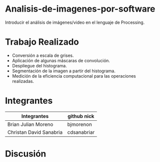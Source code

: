 # Analisis-de-imagenes-por-software
Introducir el análisis de imágenes/video en el lenguaje de Processing.

# Trabajo Realizado

- Conversión a escala de grises.
- Aplicación de algunas máscaras de convolución.
- Despliegue del histograma.
- Segmentación de la imagen a partir del histograma.
- Medición de la eficiencia computacional para las operaciones realizadas.

# Integrantes

|       Integrantes       |  github nick  |
| ----------------------- | ------------- |
|   Brian Julian Moreno   |   bjmorenon   |
| Christan David Sanabria |	 cdsanabriar  |

# Discusión

